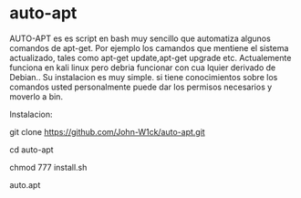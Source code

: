 # auto-apt
AUTO-APT es es script en bash muy sencillo que automatiza algunos comandos de apt-get. Por ejemplo los camandos que mentiene el sistema actualizado, tales como apt-get update,apt-get upgrade etc. Actualemente funciona en kali linux pero debria funcionar con cua lquier derivado de Debian..
Su instalacion es muy simple. si tiene conocimientos sobre los comandos usted personalmente puede dar los permisos necesarios y moverlo a bin.

Instalacion:

git clone https://github.com/John-W1ck/auto-apt.git

cd auto-apt

chmod 777 install.sh

auto.apt
